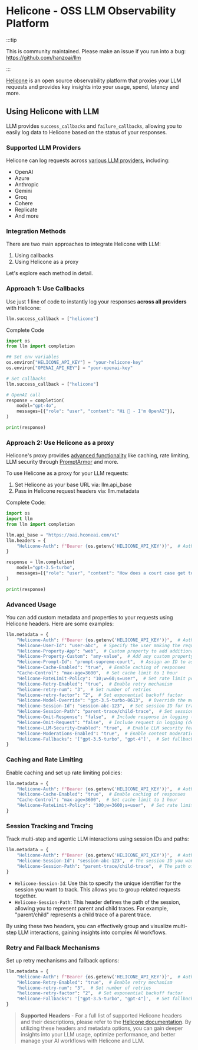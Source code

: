 # Helicone - OSS LLM Observability Platform

:::tip

This is community maintained. Please make an issue if you run into a bug:
https://github.com/hanzoai/llm

:::

[Helicone](https://helicone.ai/) is an open source observability platform that proxies your LLM requests and provides key insights into your usage, spend, latency and more.

## Using Helicone with LLM

LLM provides `success_callbacks` and `failure_callbacks`, allowing you to easily log data to Helicone based on the status of your responses.

### Supported LLM Providers

Helicone can log requests across [various LLM providers](https://docs.helicone.ai/getting-started/quick-start), including:

- OpenAI
- Azure
- Anthropic
- Gemini
- Groq
- Cohere
- Replicate
- And more

### Integration Methods

There are two main approaches to integrate Helicone with LLM:

1. Using callbacks
2. Using Helicone as a proxy

Let's explore each method in detail.

### Approach 1: Use Callbacks

Use just 1 line of code to instantly log your responses **across all providers** with Helicone:

```python
llm.success_callback = ["helicone"]
```

Complete Code

```python
import os
from llm import completion

## Set env variables
os.environ["HELICONE_API_KEY"] = "your-helicone-key"
os.environ["OPENAI_API_KEY"] = "your-openai-key"

# Set callbacks
llm.success_callback = ["helicone"]

# OpenAI call
response = completion(
    model="gpt-4o",
    messages=[{"role": "user", "content": "Hi 👋 - I'm OpenAI"}],
)

print(response)
```

### Approach 2: Use Helicone as a proxy

Helicone's proxy provides [advanced functionality](https://docs.helicone.ai/getting-started/proxy-vs-async) like caching, rate limiting, LLM security through [PromptArmor](https://promptarmor.com/) and more.

To use Helicone as a proxy for your LLM requests:

1. Set Helicone as your base URL via: llm.api_base
2. Pass in Helicone request headers via: llm.metadata

Complete Code:

```python
import os
import llm
from llm import completion

llm.api_base = "https://oai.hconeai.com/v1"
llm.headers = {
    "Helicone-Auth": f"Bearer {os.getenv('HELICONE_API_KEY')}",  # Authenticate to send requests to Helicone API
}

response = llm.completion(
    model="gpt-3.5-turbo",
    messages=[{"role": "user", "content": "How does a court case get to the Supreme Court?"}]
)

print(response)
```

### Advanced Usage

You can add custom metadata and properties to your requests using Helicone headers. Here are some examples:

```python
llm.metadata = {
    "Helicone-Auth": f"Bearer {os.getenv('HELICONE_API_KEY')}",  # Authenticate to send requests to Helicone API
    "Helicone-User-Id": "user-abc",  # Specify the user making the request
    "Helicone-Property-App": "web",  # Custom property to add additional information
    "Helicone-Property-Custom": "any-value",  # Add any custom property
    "Helicone-Prompt-Id": "prompt-supreme-court",  # Assign an ID to associate this prompt with future versions
    "Helicone-Cache-Enabled": "true",  # Enable caching of responses
    "Cache-Control": "max-age=3600",  # Set cache limit to 1 hour
    "Helicone-RateLimit-Policy": "10;w=60;s=user",  # Set rate limit policy
    "Helicone-Retry-Enabled": "true",  # Enable retry mechanism
    "helicone-retry-num": "3",  # Set number of retries
    "helicone-retry-factor": "2",  # Set exponential backoff factor
    "Helicone-Model-Override": "gpt-3.5-turbo-0613",  # Override the model used for cost calculation
    "Helicone-Session-Id": "session-abc-123",  # Set session ID for tracking
    "Helicone-Session-Path": "parent-trace/child-trace",  # Set session path for hierarchical tracking
    "Helicone-Omit-Response": "false",  # Include response in logging (default behavior)
    "Helicone-Omit-Request": "false",  # Include request in logging (default behavior)
    "Helicone-LLM-Security-Enabled": "true",  # Enable LLM security features
    "Helicone-Moderations-Enabled": "true",  # Enable content moderation
    "Helicone-Fallbacks": '["gpt-3.5-turbo", "gpt-4"]',  # Set fallback models
}
```

### Caching and Rate Limiting

Enable caching and set up rate limiting policies:

```python
llm.metadata = {
    "Helicone-Auth": f"Bearer {os.getenv('HELICONE_API_KEY')}",  # Authenticate to send requests to Helicone API
    "Helicone-Cache-Enabled": "true",  # Enable caching of responses
    "Cache-Control": "max-age=3600",  # Set cache limit to 1 hour
    "Helicone-RateLimit-Policy": "100;w=3600;s=user",  # Set rate limit policy
}
```

### Session Tracking and Tracing

Track multi-step and agentic LLM interactions using session IDs and paths:

```python
llm.metadata = {
    "Helicone-Auth": f"Bearer {os.getenv('HELICONE_API_KEY')}",  # Authenticate to send requests to Helicone API
    "Helicone-Session-Id": "session-abc-123",  # The session ID you want to track
    "Helicone-Session-Path": "parent-trace/child-trace",  # The path of the session
}
```

- `Helicone-Session-Id`: Use this to specify the unique identifier for the session you want to track. This allows you to group related requests together.
- `Helicone-Session-Path`: This header defines the path of the session, allowing you to represent parent and child traces. For example, "parent/child" represents a child trace of a parent trace.

By using these two headers, you can effectively group and visualize multi-step LLM interactions, gaining insights into complex AI workflows.

### Retry and Fallback Mechanisms

Set up retry mechanisms and fallback options:

```python
llm.metadata = {
    "Helicone-Auth": f"Bearer {os.getenv('HELICONE_API_KEY')}",  # Authenticate to send requests to Helicone API
    "Helicone-Retry-Enabled": "true",  # Enable retry mechanism
    "helicone-retry-num": "3",  # Set number of retries
    "helicone-retry-factor": "2",  # Set exponential backoff factor
    "Helicone-Fallbacks": '["gpt-3.5-turbo", "gpt-4"]',  # Set fallback models
}
```

> **Supported Headers** - For a full list of supported Helicone headers and their descriptions, please refer to the [Helicone documentation](https://docs.helicone.ai/getting-started/quick-start).
> By utilizing these headers and metadata options, you can gain deeper insights into your LLM usage, optimize performance, and better manage your AI workflows with Helicone and LLM.
